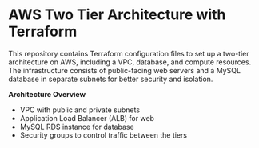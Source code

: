 # AWS Two Tier Architecture with Terraform

This repository contains Terraform configuration files to set up a two-tier architecture on AWS, including a VPC, database, and compute resources. The infrastructure consists of public-facing web servers and a MySQL database in separate subnets for better security and isolation.

**Architecture Overview**<br>
- VPC with public and private subnets
- Application Load Balancer (ALB) for web 
- MySQL RDS instance for database 
- Security groups to control traffic between the tiers